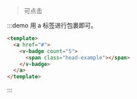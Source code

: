 > 可点击

:::demo 用 a 标签进行包裹即可。

```html
<template>
  <a href="#">
    <v-badge count="5">
      <span class="head-example"></span>
    </v-badge>
  </a>
</template>
```
:::